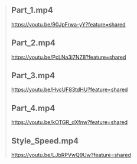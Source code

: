 > ## Part_1.mp4
> https://youtu.be/90JpFrwa-yY?feature=shared
> ## Part_2.mp4
> https://youtu.be/PcLNa3i7NZ8?feature=shared
> ## Part_3.mp4
> https://youtu.be/HvcUF83tdHU?feature=shared
> ## Part_4.mp4
> https://youtu.be/kOTGR_dXfnw?feature=shared
> ## Style_Speed.mp4
> https://youtu.be/LJbRPVwQ9Uw?feature=shared
